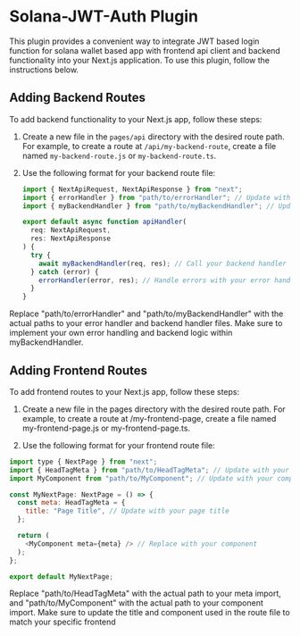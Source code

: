 # Solana-JWT-Auth Plugin

This plugin provides a convenient way to integrate JWT based login function for solana wallet based app with frontend api client and backend functionality into your Next.js application. To use this plugin, follow the instructions below.


## Adding Backend Routes

To add backend functionality to your Next.js app, follow these steps:

1. Create a new file in the `pages/api` directory with the desired route path. For example, to create a route at `/api/my-backend-route`, create a file named `my-backend-route.js` or `my-backend-route.ts`.

2. Use the following format for your backend route file:

   ```javascript
   import { NextApiRequest, NextApiResponse } from "next";
   import { errorHandler } from "path/to/errorHandler"; // Update with your error handler import
   import { myBackendHandler } from "path/to/myBackendHandler"; // Update with your backend handler import

   export default async function apiHandler(
     req: NextApiRequest,
     res: NextApiResponse
   ) {
     try {
       await myBackendHandler(req, res); // Call your backend handler function
     } catch (error) {
       errorHandler(error, res); // Handle errors with your error handler
     }
   }

Replace "path/to/errorHandler" and "path/to/myBackendHandler" with the actual paths to your error handler and backend handler files. 
Make sure to implement your own error handling and backend logic within myBackendHandler.


## Adding Frontend Routes
To add frontend routes to your Next.js app, follow these steps:

1. Create a new file in the pages directory with the desired route path. For example, to create a route at /my-frontend-page, create a file named my-frontend-page.js or my-frontend-page.ts.

2. Use the following format for your frontend route file:

```javascript
import type { NextPage } from "next";
import { HeadTagMeta } from "path/to/HeadTagMeta"; // Update with your meta import
import MyComponent from "path/to/MyComponent"; // Update with your component import

const MyNextPage: NextPage = () => {
  const meta: HeadTagMeta = {
    title: "Page Title", // Update with your page title
  };

  return (
    <MyComponent meta={meta} /> // Replace with your component
  );
};

export default MyNextPage;
```

Replace "path/to/HeadTagMeta" with the actual path to your meta import, and "path/to/MyComponent" with the actual path to your component import. 
Make sure to update the title and component used in the route file to match your specific frontend
